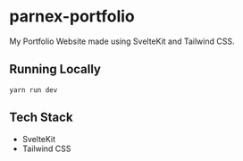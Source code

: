 # parnex-portfolio

My Portfolio Website made using SvelteKit and Tailwind CSS.

## Running Locally

```yarn run dev```

## Tech Stack

- SvelteKit
- Tailwind CSS

